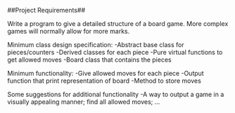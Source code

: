 ##Project Requirements##


Write a program to give a detailed structure of a board game. More complex games will normally allow for more marks.

Minimum class design specification:
-Abstract base class for pieces/counters
-Derived classes for each piece
-Pure virtual functions to get allowed moves
-Board class that contains the pieces
  
Minimum functionality:
-Give allowed moves for each piece
-Output function that print representation of board
-Method to store moves
  
Some suggestions for additional functionality
-A way to output a game in a visually appealing manner; find all allowed moves; ...
